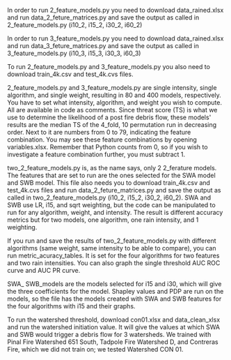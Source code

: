 In order to run 2_feature_models.py you need to download data_rained.xlsx and run data_2_feture_matrices.py and save the output as called in 2_feature_models.py (i10_2, i15_2, i30_2, i60_2) 

In order to run 3_feature_models.py you need to download data_rained.xlsx and run data_3_feture_matrices.py and save the output as called in 3_feature_models.py (i10_3, i15_3, i30_3, i60_3)

To run 2_feature_models.py and  3_feature_models.py  you also need to download train_4k.csv and test_4k.cvs files.  


2_feature_models.py and  3_feature_models.py are single intensity, single algorithm, and single weight,  resulting in 80 and 400 models, respectively. You have to set what intensity, algorithm, and weight you wish to compute. All are available in code as comments. Since threat score (TS) is what we use to determine the likelihood of a post fire debris flow, these models' results are the median TS of the 4_fold, 10 permutation run in decreasing order. Next to it are numbers from 0 to 79, indicating the feature combination. You may see these feature combinations by opening variables.xlsx. Remember that Python counts from 0, so if you wish to investigate a feature combination further, you must subtract 1. 


two_2_feature_models.py is, as the name says, only 2 2_ferature models. The features that are set to run are the ones selected for the SWA model and SWB model. This file also needs you to download train_4k.csv and test_4k.cvs files and run data_2_feture_matrices.py and save the output as called in two_2_feature_models.py (i10_2, i15_2, i30_2, i60_2). SWA and SWB use LR, i15, and sqrt weighting, but the code can be manipulated to run for any algorithm, weight, and intensity. The result is different accuracy metrics but for two models, one algorithm, one rain intensity, and 1 weighting.

If you run and save the results of two_2_feature_models.py with different algorithms (same weight, same intensity to be able to compare), you can run metric_acuracy_tables. It is set for the four algorithms for two features and two rain intensities. You can also graph the single threshold AUC ROC curve and  AUC PR curve.

SWA_ SWB_models are the models selected for i15 and i30, which will give the three coefficients for the model. Shapley values and PDP are run on the models, so the file has the models created with SWA and SWB features for the four algorithms with i15 and their graphs. 

To run the watershed threshold, download con01.xlsx and data_clean_xlsx and run the watershed initiation value. It will give the values at which SWA and SWB would trigger a debris flow for 3 watersheds. We trained with Pinal Fire Watershed 651 South, Tadpole Fire Watershed D, and Contreras Fire, which we did not train on; we tested  Watershed CON 01. 

